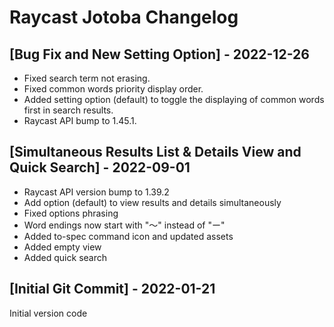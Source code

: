 # Raycast Jotoba Changelog

## [Bug Fix and New Setting Option] - 2022-12-26
- Fixed search term not erasing.
- Fixed common words priority display order.
- Added setting option (default) to toggle the displaying of common words first in search results. 
- Raycast API bump to 1.45.1.

## [Simultaneous Results List & Details View and Quick Search] - 2022-09-01

- Raycast API version bump to 1.39.2
- Add option (default) to view results and details simultaneously
- Fixed options phrasing
- Word endings now start with "〜" instead of "ー"
- Added to-spec command icon and updated assets
- Added empty view
- Added quick search

## [Initial Git Commit] - 2022-01-21

Initial version code